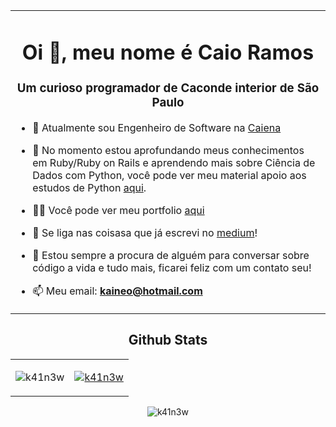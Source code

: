 <table style="width: 100%;">
<tbody>
<tr>
<td>
<h1 align="center">Oi 👋, meu nome é Caio Ramos</h1>  
<h3 align="center">Um curioso programador de Caconde interior de São Paulo</h3>  

- 🔭 Atualmente sou Engenheiro de Software na [Caiena](https://caiena.net/)  

- 🌱 No momento estou aprofundando meus conhecimentos em Ruby/Ruby on Rails e aprendendo mais sobre Ciência de Dados com Python, você pode ver meu material apoio aos estudos de Python [aqui](https://drive.google.com/drive/folders/1DzLFkP5fzbwEyPrrNXEmGWbw7FRCNRD5?usp=sharing). 

- 👨‍💻 Você pode ver meu portfolio [aqui](https://k41n3w-portfolio.vercel.app/)  

- 📝 Se liga nas coisasa que já escrevi no [medium](https://medium.com/@caio_ramos)!

- 💬 Estou sempre a procura de alguém para conversar sobre código a vida e tudo mais, ficarei feliz com um contato seu!

- 📫 Meu email: **kaineo@hotmail.com**   
</td>
</tr>
</tbody>
</table>

<h2 align="center">
  Github Stats  
</h2>

<table align="center" style="width: 100%;"><tbody><tr>
<td style="width=50%;">
 <p align="center"><img align="center" src="https://github-readme-stats.vercel.app/api/top-langs?username=k41n3w&show_icons=true&locale=en&layout=compact" alt="k41n3w" /></p>  
</td>
<td style="width=50%;">
 <a href="https://github.com/ryo-ma/github-profile-trophy"><img src="https://github-profile-trophy.vercel.app/?username=k41n3w&title=Commit,Stars,Repositories&column=3" alt="k41n3w" /></a>  
</td>
</tr></tbody></table>

<p align="center"> <img src="https://komarev.com/ghpvc/?username=k41n3w&label=Profile%20views&color=0e75b6&style=flat" alt="k41n3w" /> </p>  
